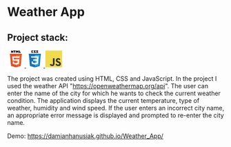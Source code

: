 # Weather App

## Project stack:

<a href="https://www.w3.org/html/" target="_blank" rel="noreferrer"> <img src="https://raw.githubusercontent.com/devicons/devicon/master/icons/html5/html5-original-wordmark.svg" alt="html5" width="40" height="40"/> </a>
<a href="https://www.w3schools.com/css/" target="_blank" rel="noreferrer"> <img src="https://raw.githubusercontent.com/devicons/devicon/master/icons/css3/css3-original-wordmark.svg" alt="css3" width="40" height="40"/> </a>
<a href="https://developer.mozilla.org/en-US/docs/Web/JavaScript" target="_blank" rel="noreferrer"> <img src="https://raw.githubusercontent.com/devicons/devicon/master/icons/javascript/javascript-original.svg" alt="javascript" width="40" height="40"/> </a>

The project was created using HTML, CSS and JavaScript. In the project I used the weather API "https://openweathermap.org/api". The user can enter the name of the city for which he wants to check the current weather condition. The application displays the current temperature, type of weather, humidity and wind speed. If the user enters an incorrect city name, an appropriate error message is displayed and prompted to re-enter the city name.

Demo: https://damianhanusiak.github.io/Weather_App/
